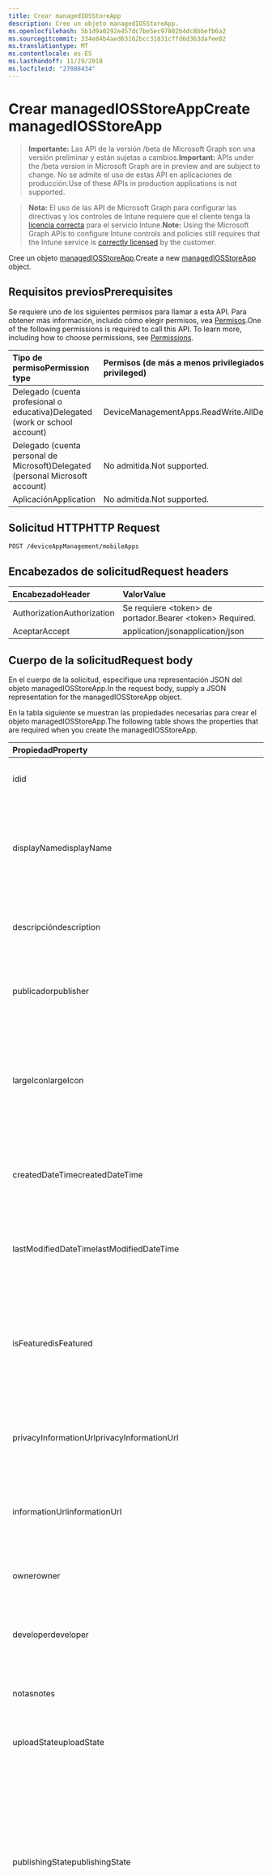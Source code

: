 ```yaml
---
title: Crear managedIOSStoreApp
description: Cree un objeto managedIOSStoreApp.
ms.openlocfilehash: 5b1d9a0292e457dc7be5ec97802b4dc8bbefb6a2
ms.sourcegitcommit: 334e84b4aed63162bcc31831cffd6d363dafee02
ms.translationtype: MT
ms.contentlocale: es-ES
ms.lasthandoff: 11/29/2018
ms.locfileid: "27088434"
---
```

# <a name="create-managediosstoreapp"></a><span data-ttu-id="3cf9f-103">Crear managedIOSStoreApp</span><span class="sxs-lookup"><span data-stu-id="3cf9f-103">Create managedIOSStoreApp</span></span>

> <span data-ttu-id="3cf9f-104">**Importante:** Las API de la versión /beta de Microsoft Graph son una versión preliminar y están sujetas a cambios.</span><span class="sxs-lookup"><span data-stu-id="3cf9f-104">**Important:** APIs under the /beta version in Microsoft Graph are in preview and are subject to change.</span></span> <span data-ttu-id="3cf9f-105">No se admite el uso de estas API en aplicaciones de producción.</span><span class="sxs-lookup"><span data-stu-id="3cf9f-105">Use of these APIs in production applications is not supported.</span></span>

> <span data-ttu-id="3cf9f-106">**Nota:** El uso de las API de Microsoft Graph para configurar las directivas y los controles de Intune requiere que el cliente tenga la [licencia correcta](https://go.microsoft.com/fwlink/?linkid=839381) para el servicio Intune.</span><span class="sxs-lookup"><span data-stu-id="3cf9f-106">**Note:** Using the Microsoft Graph APIs to configure Intune controls and policies still requires that the Intune service is [correctly licensed](https://go.microsoft.com/fwlink/?linkid=839381) by the customer.</span></span>

<span data-ttu-id="3cf9f-107">Cree un objeto [managedIOSStoreApp](../resources/intune-apps-managediosstoreapp.md).</span><span class="sxs-lookup"><span data-stu-id="3cf9f-107">Create a new [managedIOSStoreApp](../resources/intune-apps-managediosstoreapp.md) object.</span></span>
## <a name="prerequisites"></a><span data-ttu-id="3cf9f-108">Requisitos previos</span><span class="sxs-lookup"><span data-stu-id="3cf9f-108">Prerequisites</span></span>
<span data-ttu-id="3cf9f-p102">Se requiere uno de los siguientes permisos para llamar a esta API. Para obtener más información, incluido cómo elegir permisos, vea [Permisos](/graph/permissions-reference).</span><span class="sxs-lookup"><span data-stu-id="3cf9f-p102">One of the following permissions is required to call this API. To learn more, including how to choose permissions, see [Permissions](/graph/permissions-reference).</span></span>

|<span data-ttu-id="3cf9f-111">Tipo de permiso</span><span class="sxs-lookup"><span data-stu-id="3cf9f-111">Permission type</span></span>|<span data-ttu-id="3cf9f-112">Permisos (de más a menos privilegiados)</span><span class="sxs-lookup"><span data-stu-id="3cf9f-112">Permissions (from most to least privileged)</span></span>|
|:---|:---|
|<span data-ttu-id="3cf9f-113">Delegado (cuenta profesional o educativa)</span><span class="sxs-lookup"><span data-stu-id="3cf9f-113">Delegated (work or school account)</span></span>|<span data-ttu-id="3cf9f-114">DeviceManagementApps.ReadWrite.All</span><span class="sxs-lookup"><span data-stu-id="3cf9f-114">DeviceManagementApps.ReadWrite.All</span></span>|
|<span data-ttu-id="3cf9f-115">Delegado (cuenta personal de Microsoft)</span><span class="sxs-lookup"><span data-stu-id="3cf9f-115">Delegated (personal Microsoft account)</span></span>|<span data-ttu-id="3cf9f-116">No admitida.</span><span class="sxs-lookup"><span data-stu-id="3cf9f-116">Not supported.</span></span>|
|<span data-ttu-id="3cf9f-117">Aplicación</span><span class="sxs-lookup"><span data-stu-id="3cf9f-117">Application</span></span>|<span data-ttu-id="3cf9f-118">No admitida.</span><span class="sxs-lookup"><span data-stu-id="3cf9f-118">Not supported.</span></span>|

## <a name="http-request"></a><span data-ttu-id="3cf9f-119">Solicitud HTTP</span><span class="sxs-lookup"><span data-stu-id="3cf9f-119">HTTP Request</span></span>
<!-- {
  "blockType": "ignored"
}
-->
``` http
POST /deviceAppManagement/mobileApps
```

## <a name="request-headers"></a><span data-ttu-id="3cf9f-120">Encabezados de solicitud</span><span class="sxs-lookup"><span data-stu-id="3cf9f-120">Request headers</span></span>
|<span data-ttu-id="3cf9f-121">Encabezado</span><span class="sxs-lookup"><span data-stu-id="3cf9f-121">Header</span></span>|<span data-ttu-id="3cf9f-122">Valor</span><span class="sxs-lookup"><span data-stu-id="3cf9f-122">Value</span></span>|
|:---|:---|
|<span data-ttu-id="3cf9f-123">Authorization</span><span class="sxs-lookup"><span data-stu-id="3cf9f-123">Authorization</span></span>|<span data-ttu-id="3cf9f-124">Se requiere &lt;token&gt; de portador.</span><span class="sxs-lookup"><span data-stu-id="3cf9f-124">Bearer &lt;token&gt; Required.</span></span>|
|<span data-ttu-id="3cf9f-125">Aceptar</span><span class="sxs-lookup"><span data-stu-id="3cf9f-125">Accept</span></span>|<span data-ttu-id="3cf9f-126">application/json</span><span class="sxs-lookup"><span data-stu-id="3cf9f-126">application/json</span></span>|

## <a name="request-body"></a><span data-ttu-id="3cf9f-127">Cuerpo de la solicitud</span><span class="sxs-lookup"><span data-stu-id="3cf9f-127">Request body</span></span>
<span data-ttu-id="3cf9f-128">En el cuerpo de la solicitud, especifique una representación JSON del objeto managedIOSStoreApp.</span><span class="sxs-lookup"><span data-stu-id="3cf9f-128">In the request body, supply a JSON representation for the managedIOSStoreApp object.</span></span>

<span data-ttu-id="3cf9f-129">En la tabla siguiente se muestran las propiedades necesarias para crear el objeto managedIOSStoreApp.</span><span class="sxs-lookup"><span data-stu-id="3cf9f-129">The following table shows the properties that are required when you create the managedIOSStoreApp.</span></span>

|<span data-ttu-id="3cf9f-130">Propiedad</span><span class="sxs-lookup"><span data-stu-id="3cf9f-130">Property</span></span>|<span data-ttu-id="3cf9f-131">Tipo</span><span class="sxs-lookup"><span data-stu-id="3cf9f-131">Type</span></span>|<span data-ttu-id="3cf9f-132">Descripción</span><span class="sxs-lookup"><span data-stu-id="3cf9f-132">Description</span></span>|
|:---|:---|:---|
|<span data-ttu-id="3cf9f-133">id</span><span class="sxs-lookup"><span data-stu-id="3cf9f-133">id</span></span>|<span data-ttu-id="3cf9f-134">String</span><span class="sxs-lookup"><span data-stu-id="3cf9f-134">String</span></span>|<span data-ttu-id="3cf9f-135">Clave de la entidad.</span><span class="sxs-lookup"><span data-stu-id="3cf9f-135">Key of the entity.</span></span> <span data-ttu-id="3cf9f-136">Heredado de [mobileApp](../resources/intune-apps-mobileapp.md).</span><span class="sxs-lookup"><span data-stu-id="3cf9f-136">Inherited from [mobileApp](../resources/intune-apps-mobileapp.md)</span></span>|
|<span data-ttu-id="3cf9f-137">displayName</span><span class="sxs-lookup"><span data-stu-id="3cf9f-137">displayName</span></span>|<span data-ttu-id="3cf9f-138">String</span><span class="sxs-lookup"><span data-stu-id="3cf9f-138">String</span></span>|<span data-ttu-id="3cf9f-139">Título de la aplicación importado o proporcionado por el administrador.</span><span class="sxs-lookup"><span data-stu-id="3cf9f-139">The admin provided or imported title of the app.</span></span> <span data-ttu-id="3cf9f-140">Heredado de [mobileApp](../resources/intune-apps-mobileapp.md).</span><span class="sxs-lookup"><span data-stu-id="3cf9f-140">Inherited from [mobileApp](../resources/intune-apps-mobileapp.md)</span></span>|
|<span data-ttu-id="3cf9f-141">descripción</span><span class="sxs-lookup"><span data-stu-id="3cf9f-141">description</span></span>|<span data-ttu-id="3cf9f-142">String</span><span class="sxs-lookup"><span data-stu-id="3cf9f-142">String</span></span>|<span data-ttu-id="3cf9f-143">Descripción de la aplicación.</span><span class="sxs-lookup"><span data-stu-id="3cf9f-143">The description of the app.</span></span> <span data-ttu-id="3cf9f-144">Heredado de [mobileApp](../resources/intune-apps-mobileapp.md).</span><span class="sxs-lookup"><span data-stu-id="3cf9f-144">Inherited from [mobileApp](../resources/intune-apps-mobileapp.md)</span></span>|
|<span data-ttu-id="3cf9f-145">publicador</span><span class="sxs-lookup"><span data-stu-id="3cf9f-145">publisher</span></span>|<span data-ttu-id="3cf9f-146">String</span><span class="sxs-lookup"><span data-stu-id="3cf9f-146">String</span></span>|<span data-ttu-id="3cf9f-147">Publicador de la aplicación.</span><span class="sxs-lookup"><span data-stu-id="3cf9f-147">The publisher of the app.</span></span> <span data-ttu-id="3cf9f-148">Heredado de [mobileApp](../resources/intune-apps-mobileapp.md).</span><span class="sxs-lookup"><span data-stu-id="3cf9f-148">Inherited from [mobileApp](../resources/intune-apps-mobileapp.md)</span></span>|
|<span data-ttu-id="3cf9f-149">largeIcon</span><span class="sxs-lookup"><span data-stu-id="3cf9f-149">largeIcon</span></span>|[<span data-ttu-id="3cf9f-150">mimeContent</span><span class="sxs-lookup"><span data-stu-id="3cf9f-150">mimeContent</span></span>](../resources/intune-shared-mimecontent.md)|<span data-ttu-id="3cf9f-151">Icono grande que se mostrará en los detalles de la aplicación y se usa para cargar el icono.</span><span class="sxs-lookup"><span data-stu-id="3cf9f-151">The large icon, to be displayed in the app details and used for upload of the icon.</span></span> <span data-ttu-id="3cf9f-152">Heredado de [mobileApp](../resources/intune-apps-mobileapp.md).</span><span class="sxs-lookup"><span data-stu-id="3cf9f-152">Inherited from [mobileApp](../resources/intune-apps-mobileapp.md)</span></span>|
|<span data-ttu-id="3cf9f-153">createdDateTime</span><span class="sxs-lookup"><span data-stu-id="3cf9f-153">createdDateTime</span></span>|<span data-ttu-id="3cf9f-154">DateTimeOffset</span><span class="sxs-lookup"><span data-stu-id="3cf9f-154">DateTimeOffset</span></span>|<span data-ttu-id="3cf9f-155">Fecha y hora de creación de la aplicación.</span><span class="sxs-lookup"><span data-stu-id="3cf9f-155">The date and time the app was created.</span></span> <span data-ttu-id="3cf9f-156">Heredado de [mobileApp](../resources/intune-apps-mobileapp.md).</span><span class="sxs-lookup"><span data-stu-id="3cf9f-156">Inherited from [mobileApp](../resources/intune-apps-mobileapp.md)</span></span>|
|<span data-ttu-id="3cf9f-157">lastModifiedDateTime</span><span class="sxs-lookup"><span data-stu-id="3cf9f-157">lastModifiedDateTime</span></span>|<span data-ttu-id="3cf9f-158">DateTimeOffset</span><span class="sxs-lookup"><span data-stu-id="3cf9f-158">DateTimeOffset</span></span>|<span data-ttu-id="3cf9f-159">Fecha y hora de la última modificación de la aplicación.</span><span class="sxs-lookup"><span data-stu-id="3cf9f-159">The date and time the app was last modified.</span></span> <span data-ttu-id="3cf9f-160">Heredado de [mobileApp](../resources/intune-apps-mobileapp.md).</span><span class="sxs-lookup"><span data-stu-id="3cf9f-160">Inherited from [mobileApp](../resources/intune-apps-mobileapp.md)</span></span>|
|<span data-ttu-id="3cf9f-161">isFeatured</span><span class="sxs-lookup"><span data-stu-id="3cf9f-161">isFeatured</span></span>|<span data-ttu-id="3cf9f-162">Booleano</span><span class="sxs-lookup"><span data-stu-id="3cf9f-162">Boolean</span></span>|<span data-ttu-id="3cf9f-163">Valor que indica si el administrador ha marcado la aplicación como destacada. Heredado de [mobileApp](../resources/intune-apps-mobileapp.md).</span><span class="sxs-lookup"><span data-stu-id="3cf9f-163">The value indicating whether the app is marked as featured by the admin. Inherited from [mobileApp](../resources/intune-apps-mobileapp.md)</span></span>|
|<span data-ttu-id="3cf9f-164">privacyInformationUrl</span><span class="sxs-lookup"><span data-stu-id="3cf9f-164">privacyInformationUrl</span></span>|<span data-ttu-id="3cf9f-165">String</span><span class="sxs-lookup"><span data-stu-id="3cf9f-165">String</span></span>|<span data-ttu-id="3cf9f-166">La dirección URL de la declaración de privacidad.</span><span class="sxs-lookup"><span data-stu-id="3cf9f-166">The privacy statement Url.</span></span> <span data-ttu-id="3cf9f-167">Heredado de [mobileApp](../resources/intune-apps-mobileapp.md).</span><span class="sxs-lookup"><span data-stu-id="3cf9f-167">Inherited from [mobileApp](../resources/intune-apps-mobileapp.md)</span></span>|
|<span data-ttu-id="3cf9f-168">informationUrl</span><span class="sxs-lookup"><span data-stu-id="3cf9f-168">informationUrl</span></span>|<span data-ttu-id="3cf9f-169">String</span><span class="sxs-lookup"><span data-stu-id="3cf9f-169">String</span></span>|<span data-ttu-id="3cf9f-170">La dirección URL para obtener más información.</span><span class="sxs-lookup"><span data-stu-id="3cf9f-170">The more information Url.</span></span> <span data-ttu-id="3cf9f-171">Heredado de [mobileApp](../resources/intune-apps-mobileapp.md).</span><span class="sxs-lookup"><span data-stu-id="3cf9f-171">Inherited from [mobileApp](../resources/intune-apps-mobileapp.md)</span></span>|
|<span data-ttu-id="3cf9f-172">owner</span><span class="sxs-lookup"><span data-stu-id="3cf9f-172">owner</span></span>|<span data-ttu-id="3cf9f-173">String</span><span class="sxs-lookup"><span data-stu-id="3cf9f-173">String</span></span>|<span data-ttu-id="3cf9f-174">Propietario de la aplicación.</span><span class="sxs-lookup"><span data-stu-id="3cf9f-174">The owner of the app.</span></span> <span data-ttu-id="3cf9f-175">Heredado de [mobileApp](../resources/intune-apps-mobileapp.md).</span><span class="sxs-lookup"><span data-stu-id="3cf9f-175">Inherited from [mobileApp](../resources/intune-apps-mobileapp.md)</span></span>|
|<span data-ttu-id="3cf9f-176">developer</span><span class="sxs-lookup"><span data-stu-id="3cf9f-176">developer</span></span>|<span data-ttu-id="3cf9f-177">String</span><span class="sxs-lookup"><span data-stu-id="3cf9f-177">String</span></span>|<span data-ttu-id="3cf9f-178">Desarrollador de la aplicación.</span><span class="sxs-lookup"><span data-stu-id="3cf9f-178">The developer of the app.</span></span> <span data-ttu-id="3cf9f-179">Heredado de [mobileApp](../resources/intune-apps-mobileapp.md).</span><span class="sxs-lookup"><span data-stu-id="3cf9f-179">Inherited from [mobileApp](../resources/intune-apps-mobileapp.md)</span></span>|
|<span data-ttu-id="3cf9f-180">notas</span><span class="sxs-lookup"><span data-stu-id="3cf9f-180">notes</span></span>|<span data-ttu-id="3cf9f-181">String</span><span class="sxs-lookup"><span data-stu-id="3cf9f-181">String</span></span>|<span data-ttu-id="3cf9f-182">Notas de la aplicación.</span><span class="sxs-lookup"><span data-stu-id="3cf9f-182">Notes for the app.</span></span> <span data-ttu-id="3cf9f-183">Heredado de [mobileApp](../resources/intune-apps-mobileapp.md).</span><span class="sxs-lookup"><span data-stu-id="3cf9f-183">Inherited from [mobileApp](../resources/intune-apps-mobileapp.md)</span></span>|
|<span data-ttu-id="3cf9f-184">uploadState</span><span class="sxs-lookup"><span data-stu-id="3cf9f-184">uploadState</span></span>|<span data-ttu-id="3cf9f-185">Int32</span><span class="sxs-lookup"><span data-stu-id="3cf9f-185">Int32</span></span>|<span data-ttu-id="3cf9f-186">El estado de carga.</span><span class="sxs-lookup"><span data-stu-id="3cf9f-186">The upload state.</span></span> <span data-ttu-id="3cf9f-187">Heredado de [mobileApp](../resources/intune-apps-mobileapp.md).</span><span class="sxs-lookup"><span data-stu-id="3cf9f-187">Inherited from [mobileApp](../resources/intune-apps-mobileapp.md)</span></span>|
|<span data-ttu-id="3cf9f-188">publishingState</span><span class="sxs-lookup"><span data-stu-id="3cf9f-188">publishingState</span></span>|[<span data-ttu-id="3cf9f-189">mobileAppPublishingState</span><span class="sxs-lookup"><span data-stu-id="3cf9f-189">mobileAppPublishingState</span></span>](../resources/intune-apps-mobileapppublishingstate.md)|<span data-ttu-id="3cf9f-190">Estado de publicación de la aplicación.</span><span class="sxs-lookup"><span data-stu-id="3cf9f-190">The publishing state for the app.</span></span> <span data-ttu-id="3cf9f-191">La aplicación no puede asignarse a menos que se publique.</span><span class="sxs-lookup"><span data-stu-id="3cf9f-191">The app cannot be assigned unless the app is published.</span></span> <span data-ttu-id="3cf9f-192">Se hereda de [mobileApp](../resources/intune-apps-mobileapp.md).</span><span class="sxs-lookup"><span data-stu-id="3cf9f-192">Inherited from [mobileApp](../resources/intune-apps-mobileapp.md).</span></span> <span data-ttu-id="3cf9f-193">Los valores posibles son: `notPublished`, `processing` y `published`.</span><span class="sxs-lookup"><span data-stu-id="3cf9f-193">Possible values are: `notPublished`, `processing`, `published`.</span></span>|
|<span data-ttu-id="3cf9f-194">appAvailability</span><span class="sxs-lookup"><span data-stu-id="3cf9f-194">appAvailability</span></span>|[<span data-ttu-id="3cf9f-195">managedAppAvailability</span><span class="sxs-lookup"><span data-stu-id="3cf9f-195">managedAppAvailability</span></span>](../resources/intune-apps-managedappavailability.md)|<span data-ttu-id="3cf9f-196">Disponibilidad de la aplicación.</span><span class="sxs-lookup"><span data-stu-id="3cf9f-196">The Application's availability.</span></span> <span data-ttu-id="3cf9f-197">Se hereda de [managedApp](../resources/intune-apps-managedapp.md).</span><span class="sxs-lookup"><span data-stu-id="3cf9f-197">Inherited from [managedApp](../resources/intune-apps-managedapp.md).</span></span> <span data-ttu-id="3cf9f-198">Los valores posibles son: `global` y `lineOfBusiness`.</span><span class="sxs-lookup"><span data-stu-id="3cf9f-198">Possible values are: `global`, `lineOfBusiness`.</span></span>|
|<span data-ttu-id="3cf9f-199">versión</span><span class="sxs-lookup"><span data-stu-id="3cf9f-199">version</span></span>|<span data-ttu-id="3cf9f-200">String</span><span class="sxs-lookup"><span data-stu-id="3cf9f-200">String</span></span>|<span data-ttu-id="3cf9f-201">Versión de la aplicación.</span><span class="sxs-lookup"><span data-stu-id="3cf9f-201">The Application's version.</span></span> <span data-ttu-id="3cf9f-202">Heredado de [managedApp](../resources/intune-apps-managedapp.md)</span><span class="sxs-lookup"><span data-stu-id="3cf9f-202">Inherited from [managedApp](../resources/intune-apps-managedapp.md)</span></span>|
|<span data-ttu-id="3cf9f-203">bundleId</span><span class="sxs-lookup"><span data-stu-id="3cf9f-203">bundleId</span></span>|<span data-ttu-id="3cf9f-204">String</span><span class="sxs-lookup"><span data-stu-id="3cf9f-204">String</span></span>|<span data-ttu-id="3cf9f-205">El identificador de lote de la aplicación.</span><span class="sxs-lookup"><span data-stu-id="3cf9f-205">The app's Bundle ID.</span></span>|
|<span data-ttu-id="3cf9f-206">appStoreUrl</span><span class="sxs-lookup"><span data-stu-id="3cf9f-206">appStoreUrl</span></span>|<span data-ttu-id="3cf9f-207">String</span><span class="sxs-lookup"><span data-stu-id="3cf9f-207">String</span></span>|<span data-ttu-id="3cf9f-208">La AppStoreUrl de Apple.</span><span class="sxs-lookup"><span data-stu-id="3cf9f-208">The Apple AppStoreUrl.</span></span>|
|<span data-ttu-id="3cf9f-209">applicableDeviceType</span><span class="sxs-lookup"><span data-stu-id="3cf9f-209">applicableDeviceType</span></span>|[<span data-ttu-id="3cf9f-210">iosDeviceType</span><span class="sxs-lookup"><span data-stu-id="3cf9f-210">iosDeviceType</span></span>](../resources/intune-apps-iosdevicetype.md)|<span data-ttu-id="3cf9f-211">Arquitectura de iOS en la que se puede ejecutar esta aplicación.</span><span class="sxs-lookup"><span data-stu-id="3cf9f-211">The iOS architecture for which this app can run on.</span></span>|
|<span data-ttu-id="3cf9f-212">minimumSupportedOperatingSystem</span><span class="sxs-lookup"><span data-stu-id="3cf9f-212">minimumSupportedOperatingSystem</span></span>|[<span data-ttu-id="3cf9f-213">iosMinimumOperatingSystem</span><span class="sxs-lookup"><span data-stu-id="3cf9f-213">iosMinimumOperatingSystem</span></span>](../resources/intune-apps-iosminimumoperatingsystem.md)|<span data-ttu-id="3cf9f-214">El valor para el sistema operativo mínimo compatible.</span><span class="sxs-lookup"><span data-stu-id="3cf9f-214">The value for the minimum supported operating system.</span></span>|



## <a name="response"></a><span data-ttu-id="3cf9f-215">Respuesta</span><span class="sxs-lookup"><span data-stu-id="3cf9f-215">Response</span></span>
<span data-ttu-id="3cf9f-216">Si se ejecuta correctamente, este método devuelve un código de respuesta `201 Created` y un objeto [managedIOSStoreApp](../resources/intune-apps-managediosstoreapp.md) en el cuerpo de la respuesta.</span><span class="sxs-lookup"><span data-stu-id="3cf9f-216">If successful, this method returns a `201 Created` response code and a [managedIOSStoreApp](../resources/intune-apps-managediosstoreapp.md) object in the response body.</span></span>

## <a name="example"></a><span data-ttu-id="3cf9f-217">Ejemplo</span><span class="sxs-lookup"><span data-stu-id="3cf9f-217">Example</span></span>
### <a name="request"></a><span data-ttu-id="3cf9f-218">Solicitud</span><span class="sxs-lookup"><span data-stu-id="3cf9f-218">Request</span></span>
<span data-ttu-id="3cf9f-219">Aquí tiene un ejemplo de la solicitud.</span><span class="sxs-lookup"><span data-stu-id="3cf9f-219">Here is an example of the request.</span></span>
``` http
POST https://graph.microsoft.com/beta/deviceAppManagement/mobileApps
Content-type: application/json
Content-length: 1170

{
  "@odata.type": "#microsoft.graph.managedIOSStoreApp",
  "displayName": "Display Name value",
  "description": "Description value",
  "publisher": "Publisher value",
  "largeIcon": {
    "@odata.type": "microsoft.graph.mimeContent",
    "type": "Type value",
    "value": "dmFsdWU="
  },
  "lastModifiedDateTime": "2017-01-01T00:00:35.1329464-08:00",
  "isFeatured": true,
  "privacyInformationUrl": "https://example.com/privacyInformationUrl/",
  "informationUrl": "https://example.com/informationUrl/",
  "owner": "Owner value",
  "developer": "Developer value",
  "notes": "Notes value",
  "uploadState": 11,
  "publishingState": "processing",
  "appAvailability": "lineOfBusiness",
  "version": "Version value",
  "bundleId": "Bundle Id value",
  "appStoreUrl": "https://example.com/appStoreUrl/",
  "applicableDeviceType": {
    "@odata.type": "microsoft.graph.iosDeviceType",
    "iPad": true,
    "iPhoneAndIPod": true
  },
  "minimumSupportedOperatingSystem": {
    "@odata.type": "microsoft.graph.iosMinimumOperatingSystem",
    "v8_0": true,
    "v9_0": true,
    "v10_0": true,
    "v11_0": true,
    "v12_0": true
  }
}
```

### <a name="response"></a><span data-ttu-id="3cf9f-220">Respuesta</span><span class="sxs-lookup"><span data-stu-id="3cf9f-220">Response</span></span>
<span data-ttu-id="3cf9f-p119">Aquí tiene un ejemplo de la respuesta. Nota: Puede que el objeto de respuesta que aparece aquí se trunque para abreviar. Todas las propiedades se devolverán de una llamada real.</span><span class="sxs-lookup"><span data-stu-id="3cf9f-p119">Here is an example of the response. Note: The response object shown here may be truncated for brevity. All of the properties will be returned from an actual call.</span></span>
``` http
HTTP/1.1 201 Created
Content-Type: application/json
Content-Length: 1278

{
  "@odata.type": "#microsoft.graph.managedIOSStoreApp",
  "id": "51b9830f-830f-51b9-0f83-b9510f83b951",
  "displayName": "Display Name value",
  "description": "Description value",
  "publisher": "Publisher value",
  "largeIcon": {
    "@odata.type": "microsoft.graph.mimeContent",
    "type": "Type value",
    "value": "dmFsdWU="
  },
  "createdDateTime": "2017-01-01T00:02:43.5775965-08:00",
  "lastModifiedDateTime": "2017-01-01T00:00:35.1329464-08:00",
  "isFeatured": true,
  "privacyInformationUrl": "https://example.com/privacyInformationUrl/",
  "informationUrl": "https://example.com/informationUrl/",
  "owner": "Owner value",
  "developer": "Developer value",
  "notes": "Notes value",
  "uploadState": 11,
  "publishingState": "processing",
  "appAvailability": "lineOfBusiness",
  "version": "Version value",
  "bundleId": "Bundle Id value",
  "appStoreUrl": "https://example.com/appStoreUrl/",
  "applicableDeviceType": {
    "@odata.type": "microsoft.graph.iosDeviceType",
    "iPad": true,
    "iPhoneAndIPod": true
  },
  "minimumSupportedOperatingSystem": {
    "@odata.type": "microsoft.graph.iosMinimumOperatingSystem",
    "v8_0": true,
    "v9_0": true,
    "v10_0": true,
    "v11_0": true,
    "v12_0": true
  }
}
```





